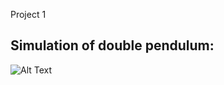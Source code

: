 
Project 1

## Simulation of double pendulum:

![Alt Text](https://github.com/simon-f-j/IN1910/blob/feature/video/example_simulation.gif)
